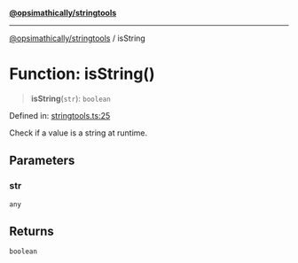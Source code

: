 [**@opsimathically/stringtools**](../README.md)

***

[@opsimathically/stringtools](../README.md) / isString

# Function: isString()

> **isString**(`str`): `boolean`

Defined in: [stringtools.ts:25](https://github.com/opsimathically/stringtools/blob/5cf0ffb2adf03175d5a0f33cafd31a945563ed1e/src/stringtools.ts#L25)

Check if a value is a string at runtime.

## Parameters

### str

`any`

## Returns

`boolean`
